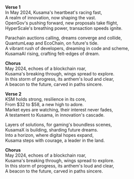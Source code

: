 **Verse 1**\
In May 2024, Kusama's heartbeat's racing fast,\
A realm of innovation, now shaping the vast.\
OpenGov's pushing forward, new proposals take flight,\
HyperScale's breathing power, transaction speeds ignite.

Parachain auctions calling, dreams converge and collide,\
QuantumLeap and EcoChain, on future's tide.\
A vibrant rush of developers, dreaming in code and scheme,\
KusamaAI rising, crafting felt-edges of dream.

**Chorus**\
May 2024, echoes of a blockchain roar,\
Kusama's breaking through, wings spread to explore.\
In this storm of progress, its anthem's loud and clear,\
A beacon to the future, carved in paths sincere.

**Verse 2**\
KSM holds strong, resilience in its core,\
From $32 to $58, a new high to adore.\
Market eyes are watching, their interest never fades,\
A testament to Kusama, in innovation's cascade.

Layers of solutions, for gaming's boundless scenes,\
KusamaX is building, sharding future dreams.\
Into a horizon, where digital hopes expand,\
Kusama steps with courage, a leader in the land.

**Chorus**\
May 2024, echoes of a blockchain roar,\
Kusama's breaking through, wings spread to explore.\
In this storm of progress, its anthem's loud and clear,\
A beacon to the future, carved in paths sincere.
